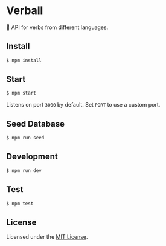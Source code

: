 # Verball

💬 API for verbs from different languages.

## Install

```bash
$ npm install
```

## Start

```bash
$ npm start
```

Listens on port `3000` by default. Set `PORT` to use a custom port.

## Seed Database

```bash
$ npm run seed
```


## Development

```bash
$ npm run dev
```

## Test

```bash
$ npm test
```

## License

Licensed under the [MIT License](http://opensource.org/licenses/mit-license.php).